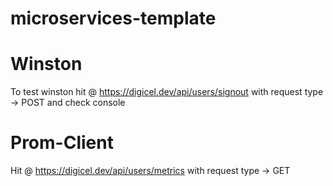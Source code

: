 # microservices-template

# Winston
To test winston hit @ https://digicel.dev/api/users/signout with request type -> POST and check console

# Prom-Client
Hit @ https://digicel.dev/api/users/metrics with request type -> GET
